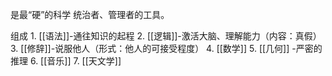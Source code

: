 是最“硬”的科学
统治者、管理者的工具。

组成
	1. [[语法]]-通往知识的起程
	2. [[逻辑]]-激活大脑、理解能力（内容：真假）
	3. [[修辞]]-说服他人（形式：他人的可接受程度）
	4. [[数学]] 
	5. [[几何]] -严密的推理
	6. [[音乐]] 
	7. [[天文学]] 